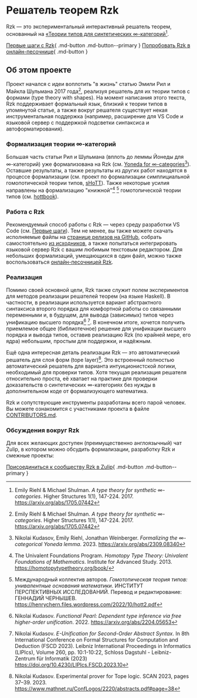 # Решатель теорем Rzk

Rzk — это экспериментальный интерактивный решатель теорем,
основанный на [«Теории типов для синтетических ∞-категорий](https://arxiv.org/abs/1705.07442)[^1].

[Первые шаги с Rzk](getting-started/install.md){ .md-button .md-button--primary }
[Попробовать Rzk в онлайн-песочнице](playground/index.html){ .md-button }

## Об этом проекте

Проект начался с идеи воплотить "в жизнь" статью Эмили Рил и Майкла Шульмана 2017 года[^1],
реализуя решатель для их теории типов с формами (type theory with shapes).
На момент написания этого текста, Rzk поддерживает формальный язык, близкий к теории типов в упомянутой статье,
а также вокруг решателя существует некая инструментальная поддержка
(например, расширение для VS Code и языковой сервер с поддержкой подсветки синтаксиса и автоформатирования).

### Формализация теории ∞-категорий

Большая часть статьи Рил и Шульмана (вплоть до леммы Йонеды для ∞-категорий) уже формализована на Rzk (см. [Yoneda for ∞-categories](https://emilyriehl.github.io/yoneda/)[^2]).
Оставшие результаты, а также результаты из других работ находятся в процессе формализации (см. проект по формализации симплициальной гомопотической теории типов, [sHoTT](https://rzk-lang.github.io/sHoTT/)).
Также некоторые усилия направлены на формализацию "книжной"[^6] [^7] гомотопической теории типов (см. [hottbook](https://rzk-lang.github.io/hottbook/)).

### Работа с Rzk

Рекомендуемый способ работы с Rzk — через среду разработки VS Code (см. [Первые шаги](getting-started/install.md)).
Тем не менее, вы также можете скачать исполняемые файлы на [странице релизов на GitHub](https://github.com/rzk-lang/rzk/releases),
собрать самостоятельно [из исходников](getting-started/install.md#install-from-sources),
а также попытаться интегрировать языковой сервер Rzk с вашим любимым текстовым редактором.
Для небольших формализаций, умещающихся в один файл, можно также воспользоваться [онлайн-песочницей Rzk](playground/index.html).

### Реализация

Помимо своей основной цели, Rzk также служит полем экспериментов для методов реализации решателей теорем (на языке Haskell).
В частности, в реализации используется вариант абстрактного синтаксиса второго порядка
для комфортной работы со связанными переменными и, в будущем, для вывода (зависимых) типов
через унификацию высшего порядка[^3] [^4].
В конечном итоге, хочется получить приемлемое общее (библиотечное) решение для унификации высшего порядка и вывода типов,
оставив реализацию Rzk (по крайней мере, его ядра) небольшим, простым для поддержки, и надёжным.

Ещё одна интересная деталь реализации Rzk — это автоматический решатель для слоя форм (tope layer)[^5].
Это встроенный полностью автоматический решатель для варианта интуиционистской логики,
необходимый для проверки типов.
Хотя текущая реализация решателя относительно проста,
её хватает на практике для проверки доказательств о синтетических ∞-категориях
без нужды в дополнительном коде от формализующего математика.

Rzk и сопутствующие инструменты разработаны всего парой человек.
Вы можете ознакомится с участниками проекта в файле [CONTRIBUTORS.md](CONTRIBUTORS.md).

### Обсуждения вокруг Rzk

Для всех желающих доступен (преимущественно англоязычный) чат Zulip,
в котором можно обсудить формализации, разработку Rzk и смежные проекты:

[Присоединиться к сообществу Rzk в Zulip](https://rzk-lang.zulipchat.com/register/){ .md-button .md-button--primary }

[^1]:
    Emily Riehl & Michael Shulman. _A type theory for synthetic ∞-categories_.
    Higher Structures 1(1), 147-224. 2017. <https://arxiv.org/abs/1705.07442>

[^2]:
    Nikolai Kudasov, Emily Riehl, Jonathan Weinberger.
    _Formalizing the ∞-categorical Yoneda lemma_. 2023. <https://arxiv.org/abs/2309.08340>

[^3]:
    Nikolai Kudasov. _Functional Pearl: Dependent type inference via free higher-order unification_. 2022.
    <https://arxiv.org/abs/2204.05653>

[^4]:
    Nikolai Kudasov. _E-Unification for Second-Order Abstract Syntax_. In 8th International Conference on Formal Structures for Computation and Deduction (FSCD 2023). Leibniz International Proceedings in Informatics (LIPIcs), Volume 260, pp. 10:1-10:22, Schloss Dagstuhl - Leibniz-Zentrum für Informatik (2023)
    <https://doi.org/10.4230/LIPIcs.FSCD.2023.10>

[^5]:
    Nikolai Kudasov. Experimental prover for Tope logic. SCAN 2023, pages 37–39. 2023.
    <https://www.mathnet.ru/ConfLogos/2220/abstracts.pdf#page=38>

[^6]:
    The Univalent Foundations Program. _Homotopy Type Theory: Univalent Foundations of Mathematics_.
    Institute for Advanced Study. 2013. <https://homotopytypetheory.org/book/>

[^7]:
    Международный коллектив авторов. _Гомотопическая теория типов: унивалентные основания математики_.
    ИНСТИТУТ ПЕРСПЕКТИВНЫХ ИССЛЕДОВАНИЙ. Перевод и редактирование: ГЕННАДИЙ ЧЕРНЫШЕВ.
    <https://henrychern.files.wordpress.com/2022/10/hott2.pdf>
